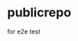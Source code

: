# publicrepo
for e2e test
























































































































































































































































































































































































































































































































































































































































































































































































































































































































































































































































































































































































































































































































































































































































































































































































































































































































































































































































































































































